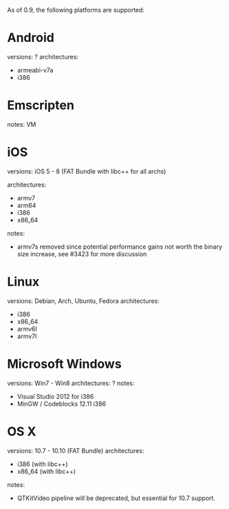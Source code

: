 As of 0.9, the following platforms are supported:

# Android #

versions: ?
architectures:
  * armeabi-v7a
  * i386

# Emscripten #

notes: VM
	
# iOS #

versions: iOS 5 - 8 (FAT Bundle with libc++ for all archs)

architectures:
  * armv7
  * arm64
  * i386
  * x86_64

notes:
  * armv7s removed since potential performance gains not worth the binary size increase, see #3423 for more discussion


# Linux #

versions: Debian, Arch, Ubuntu, Fedora
architectures:
  * i386
  * x86_64
  * armv6l
  * armv7l
	
# Microsoft Windows #

versions: Win7 - Win8
architectures: ?
notes:
  * Visual Studio 2012 for i386
  * MinGW / Codeblocks 12.11 i386


# OS X #

versions: 10.7 - 10.10 (FAT Bundle)
architectures:
  * i386 (with libc++)
  * x86_64 (with libc++)

notes:
  * QTKitVideo pipeline will be deprecated, but essential for 10.7 support.


